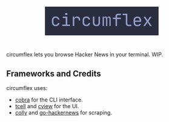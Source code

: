 <p align="center">
  <img src="images/circumflex.png" width="300" alt="^"/>
</p>

#

circumflex lets you browse Hacker News in your terminal. WIP.

## Frameworks and Credits
circumflex uses:
* [cobra](https://github.com/spf13/cobra) for the CLI interface.
* [tcell](https://github.com/gdamore/tcell) and [cview](https://gitlab.com/tslocum/cview) for the UI.
* [colly](https://github.com/gocolly/colly) and [go-hackernews](https://github.com/jacktantram/go-hackernews) for scraping.
